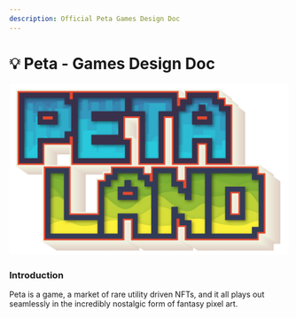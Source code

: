 ```yaml
---
description: Official Peta Games Design Doc
---
```


# 💡 Peta - Games Design Doc

![](<.gitbook/assets/petaland logo.png>)

### Introduction

Peta is a game, a market of rare utility driven NFTs, and it all plays out seamlessly in the incredibly nostalgic form of fantasy pixel art.
